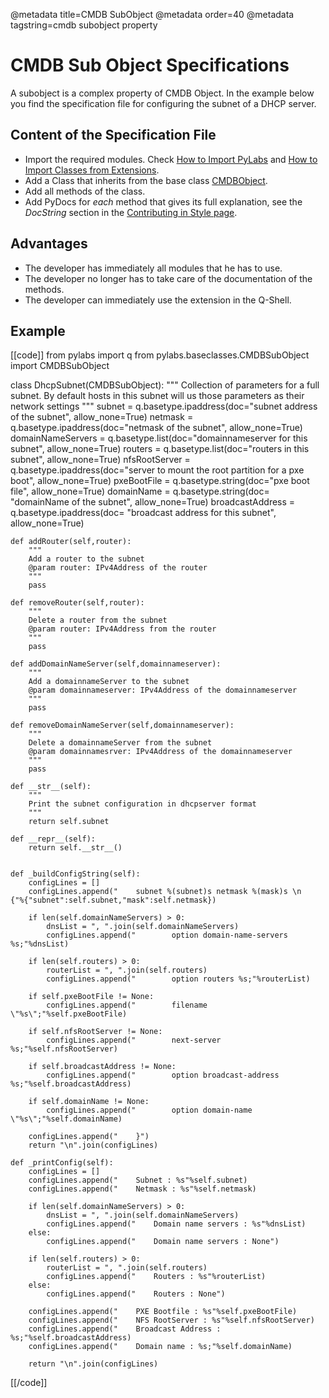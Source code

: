 @metadata title=CMDB SubObject
@metadata order=40
@metadata tagstring=cmdb subobject property

[importpylabs]: #/HowTo/ImportPyLabs
[importextension]: #/HowTo/ImportExtensionClass
[baseclass]: #/ExtendingPyLabs/BaseClasses
[contribute]: #/PyLabs50/Contributing


# CMDB Sub Object Specifications

A subobject is a complex property of CMDB Object. In the example below you find the specification file for configuring the subnet of a DHCP server.

## Content of the Specification File

* Import the required modules. Check [How to Import PyLabs][importpylabs] and [How to Import Classes from Extensions][importextension].
* Add a Class that inherits from the base class [CMDBObject][baseclass].
* Add all methods of the class.
* Add PyDocs for *each* method that gives its full explanation, see the *DocString* section in the [Contributing in Style page][contribute].


## Advantages

* The developer has immediately all modules that he has to use.
* The developer no longer has to take care of the documentation of the methods.
* The developer can immediately use the extension in the Q-Shell.


## Example

[[code]]
from pylabs import q
from pylabs.baseclasses.CMDBSubObject import CMDBSubObject

class DhcpSubnet(CMDBSubObject):
    """
    Collection of parameters for a full subnet.
    By default hosts in this subnet will us those parameters as their network settings
    """
    subnet = q.basetype.ipaddress(doc="subnet address of the subnet", allow_none=True)
    netmask = q.basetype.ipaddress(doc="netmask of the subnet", allow_none=True)
    domainNameServers = q.basetype.list(doc="domainnameserver for this subnet", allow_none=True)
    routers = q.basetype.list(doc="routers in this subnet", allow_none=True)
    nfsRootServer = q.basetype.ipaddress(doc="server to mount the root partition for a pxe boot", allow_none=True)
    pxeBootFile = q.basetype.string(doc="pxe boot file", allow_none=True)
    domainName = q.basetype.string(doc= "domainName of the subnet", allow_none=True)
    broadcastAddress = q.basetype.ipaddress(doc= "broadcast address for this subnet", allow_none=True) 
    
    def addRouter(self,router):
        """
        Add a router to the subnet
        @param router: IPv4Address of the router
        """
        pass

    def removeRouter(self,router):
        """
        Delete a router from the subnet
        @param router: IPv4Address from the router
        """
        pass

    def addDomainNameServer(self,domainnameserver):
        """
        Add a domainnameServer to the subnet
        @param domainnameserver: IPv4Address of the domainnameserver
        """
        pass

    def removeDomainNameServer(self,domainnameserver):
        """
        Delete a domainnameServer from the subnet
        @param domainnamesrver: IPv4Address of the domainnameserver
        """
        pass
                
    def __str__(self):
        """
        Print the subnet configuration in dhcpserver format
        """
        return self.subnet

    def __repr__(self):
        return self.__str__()


    def _buildConfigString(self):
        configLines = []
        configLines.append("    subnet %(subnet)s netmask %(mask)s \n   {"%{"subnet":self.subnet,"mask":self.netmask})
        
        if len(self.domainNameServers) > 0:
            dnsList = ", ".join(self.domainNameServers)
            configLines.append("        option domain-name-servers %s;"%dnsList)

        if len(self.routers) > 0:
            routerList = ", ".join(self.routers)
            configLines.append("        option routers %s;"%routerList)
        
        if self.pxeBootFile != None:
            configLines.append("        filename \"%s\";"%self.pxeBootFile)

        if self.nfsRootServer != None:
            configLines.append("        next-server %s;"%self.nfsRootServer)
        
        if self.broadcastAddress != None:
            configLines.append("        option broadcast-address %s;"%self.broadcastAddress)

        if self.domainName != None:
            configLines.append("        option domain-name \"%s\";"%self.domainName)

        configLines.append("    }")
        return "\n".join(configLines)

    def _printConfig(self):
        configLines = []
        configLines.append("    Subnet : %s"%self.subnet)
        configLines.append("    Netmask : %s"%self.netmask)
        
        if len(self.domainNameServers) > 0:
            dnsList = ", ".join(self.domainNameServers)
            configLines.append("    Domain name servers : %s"%dnsList)
        else:
            configLines.append("    Domain name servers : None")

        if len(self.routers) > 0:
            routerList = ", ".join(self.routers)
            configLines.append("    Routers : %s"%routerList)
        else:
            configLines.append("    Routers : None")
        
        configLines.append("    PXE Bootfile : %s"%self.pxeBootFile)
        configLines.append("    NFS RootServer : %s"%self.nfsRootServer)
        configLines.append("    Broadcast Address : %s;"%self.broadcastAddress)
        configLines.append("    Domain name : %s;"%self.domainName)               
        
        return "\n".join(configLines)
[[/code]]